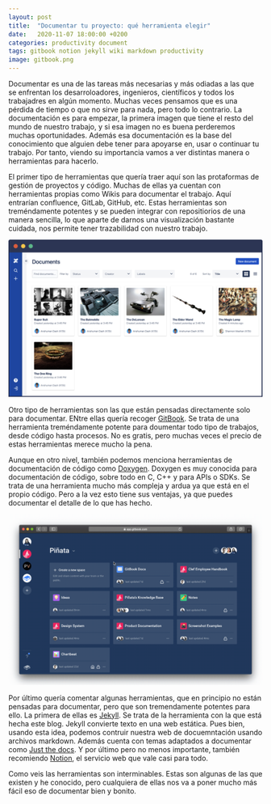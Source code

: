 ```yaml
---
layout: post
title:  "Documentar tu proyecto: qué herramienta elegir"
date:   2020-11-07 18:00:00 +0200
categories: productivity document
tags: gitbook notion jekyll wiki markdown productivity
image: gitbook.png
---
```


Documentar es una de las tareas más necesarias y más odiadas a las que se enfrentan los desarroloadores, ingenieros, científicos y todos los trabajadres en algún momento. Muchas veces pensamos que es una pérdida de tiempo o que no sirve para nada, pero todo lo contrario. La documentación es para empezar, la primera imagen que tiene el resto del mundo de nuestro trabajo, y si esa imagen no es buena perderemos muchas oportunidades. Además esa documentación es la base del conocimiento que alguien debe tener para apoyarse en, usar o continuar tu trabajo. Por tanto, viendo su importancia vamos a ver distintas manera o herramientas para hacerlo.

El primer tipo de herramientas que quería traer aquí son las protaformas de gestión de proyectos y código. Muchas de ellas ya cuentan con herramientas propias como Wikis para documentar el trabajo. Aquí entrarían confluence, GitLab, GitHub, etc. Estas herramientas son treméndamente potentes y se pueden integrar con repositiorios de una manera sencilla, lo que aparte de darnos una visualización bastante cuidada, nos permite tener trazabilidad con nuestro trabajo.

![Confluence](/assets/images/media/confluence.jpeg)

Otro tipo de herramientas son las que están pensadas directamente solo para documentar. ENtre ellas quería recoger [GitBook](http://gitbook.com). Se trata de una herramienta treméndamente potente para doumentar todo tipo de trabajos, desde código hasta procesos. No es gratis, pero muchas veces el precio de estas herramientas merece mucho la pena.

Aunque en otro nivel, también podemos menciona herramientas de documentación de código como [Doxygen](https://www.doxygen.nl/index.html). Doxygen es muy conocida para documentación de código, sobre todo en C, C++ y para APIs o SDKs. Se trata de una herramienta mucho más compleja y ardua ya que está en el propio código. Pero a la vez esto tiene sus ventajas, ya que puedes documentar el detalle de lo que has hecho. 

![GitBook](/assets/images/media/gitbook.gif)

Por último quería comentar algunas herramientas, que en principio no están pensadas para documentar, pero que son tremendamente potentes para ello. La primera de ellas es [Jekyll](https://jekyllrb.com/). Se trata de la herramienta con la que está hecha este blog. Jekyll convierte texto en una web estática. Pues bien, usando esta idea, podemos contruir nuestra web de docuemntación usando archivos markdown. Además cuenta con temas adaptados a documentar como [Just the docs](https://pmarsceill.github.io/just-the-docs/). Y por último pero no menos importante, también recomiendo [Notion](https://www.notion.so/), el servicio web que vale casi para todo.

Como veis las herramientas son interminables. Estas son algunas de las que existen y he conocido, pero cualquiera de ellas nos va a poner mucho más fácil eso de documentar bien y bonito.

